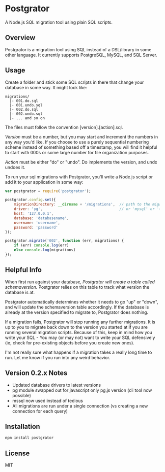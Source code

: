 # Postgrator

A Node.js SQL migration tool using plain SQL scripts.


## Overview

Postgrator is a migration tool using SQL instead of a DSL/library in some other language. 
It currently supports PostgreSQL, MySQL, and SQL Server.


## Usage

Create a folder and stick some SQL scripts in there that change your database in some way. It might look like:

```
migrations/
  |- 001.do.sql
  |- 001.undo.sql
  |- 002.do.sql
  |- 002.undo.sql
  |- ... and so on
```

The files must follow the convention [version].[action].sql. 

*Version* must be a number, but you may start and increment the numbers in any way you'd like. 
If you choose to use a purely sequential numbering scheme instead of something based off a timestamp, 
you will find it helpful to start with 000s or some large number for file organization purposes. 

*Action* must be either "do" or "undo". Do implements the version, and undo undoes it. 

To run your sql migrations with Postgrator, you'll write a Node.js script or add it to your application in some way: 

```js
var postgrator = require('postgrator');

postgrator.config.set({
    migrationDirectory: __dirname + '/migrations',  // path to the migrations
    driver: 'pg',                                   // or 'mysql' or 'tedious' (a non-native TDS SQL Server driver)
    host: '127.0.0.1',
    database: 'databasename',
    username: 'username',
    password: 'password'
}); 

postgrator.migrate('002', function (err, migrations) {
	if (err) console.log(err)
	else console.log(migrations)
});
```


## Helpful Info

When first run against your database, *Postgrator will create a table called schemaversion.*
Postgrator relies on this table to track what version the database is at. 

Postgrator automatically determines whether it needs to go "up" or "down", and will update the schemaversion table accordingly.
If the database is already at the version specified to migrate to, Postgrator does nothing.

If a migration fails, Postgrator will stop running any further migrations.
It is up to you to migrate back down to the version you started at if you are running several migration scripts.
Because of this, keep in mind how you write your SQL - You may (or may not) want to write your SQL defensively 
(ie, check for pre-existing objects before you create new ones).


I'm not really sure what happens if a migration takes a really long time to run. 
Let me know if you run into any weird behavior.


## Version 0.2.x Notes

- Updated database drivers to latest versions
- pg module swapped out for javascript only pg.js version (cli tool now possible)
- mssql now used instead of tedious
- All migrations are run under a single connection (vs creating a new connection for each query)


## Installation

```js
npm install postgrator
```


## License 

MIT